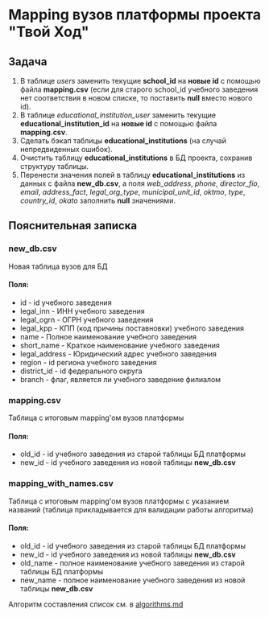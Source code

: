 # Mapping вузов платформы проекта "Твой Ход"
## Задача
1. В таблице *users* заменить текущие **school_id** на **новые id** с помощью файла **mapping.csv** (если для старого school_id учебного заведения нет соответствия в новом списке, то поставить **null** вместо нового id).
2. В таблице *educational_institution_user* заменить текущие **educational_institution_id** на **новые id** с помощью файла **mapping.csv**.
3. Сделать бэкап таблицы **educational_institutions** (на случай непредвиденных ошибок).
4. Очистить таблицу **educational_institutions** в БД проекта, сохранив структуру таблицы.
5. Перенести значения полей в таблицу **educational_institutions** из данных с файла **new_db.csv**, а поля *web_address*, *phone*, *director_fio*, *email*, *address_fact*, *legal_org_type*, *municipal_unit_id*, *oktmo*, *type*, *country_id*, *okato* заполнить **null** значениями.
## Пояснительная записка
### new_db.csv
Новая таблица вузов для БД
#### Поля:
 - id - id учебного заведения
 - legal_inn - ИНН учебного заведения
 - legal_ogrn - ОГРН учебного заведения
 - legal_kpp - КПП (код причины поставновки) учебного заведения
 - name - Полное наименование учебного заведения 
 - short_name - Краткое наименование учебного заведения
 - legal_address - Юридический адрес учебного заведения
 - region - id региона учебного заведения
 - district_id - id федерального округа 
 - branch - флаг, является ли учебного заведение филиалом
### mapping.csv
Таблица с итоговым mapping'ом вузов платформы
#### Поля:
 - old_id - id учебного заведения из старой таблицы БД платформы
 - new_id - id учебного заведения из новой таблицы **new_db.csv**
### mapping_with_names.csv
Таблица с итоговым mapping'ом вузов платформы с указанием названий (таблица прикладывается для валидации работы алгоритма)
#### Поля:
 - old_id - id учебного заведения из старой таблицы БД платформы
 - new_id - id учебного заведения из новой таблицы **new_db.csv**
 - old_name - полное наименование учебного заведения из старой таблицы БД платформы
 - new_name - полное наименование учебного заведения из новой таблицы **new_db.csv**

Алгоритм составления список см. в [algorithms.md](algorithms.md)